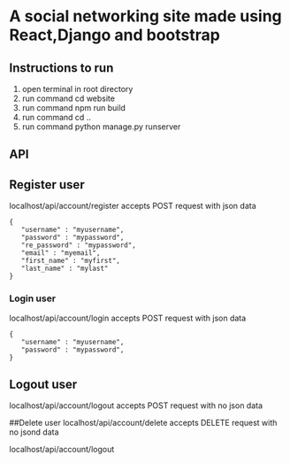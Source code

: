 # A social networking site made using React,Django and bootstrap

## Instructions to run
1. open terminal in root directory
2. run command cd website
3. run command npm run build
4. run command cd ..
5. run command python manage.py runserver

## API

## Register user
localhost/api/account/register
accepts POST request with json data
```
{
   "username" : "myusername",
   "password" : "mypassword",
   "re_password" : "mypassword",
   "email" : "myemail",
   "first_name" : "myfirst",
   "last_name" : "mylast"
} 
```

### Login user
localhost/api/account/login
accepts POST request with json data
```
{
   "username" : "myusername",
   "password" : "mypassword",
}
```

## Logout user
localhost/api/account/logout
accepts POST request with no json data

##Delete user
localhost/api/account/delete
accepts DELETE request with no jsond data


localhost/api/account/logout

